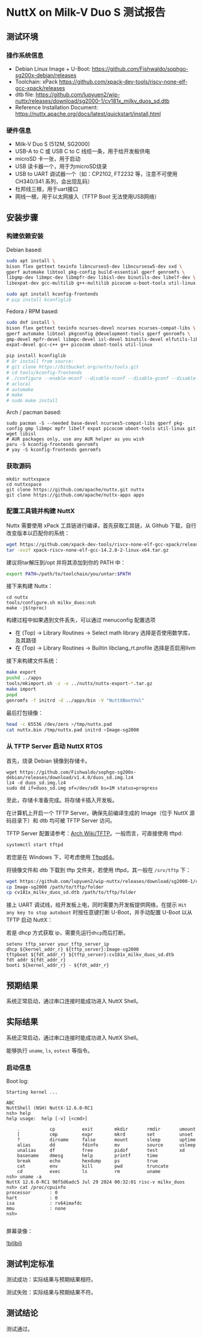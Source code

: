 # NuttX on Milk-V Duo S 测试报告

## 测试环境

### 操作系统信息

- Debian Linux Image + U-Boot: https://github.com/Fishwaldo/sophgo-sg200x-debian/releases
- Toolchain: xPack https://github.com/xpack-dev-tools/riscv-none-elf-gcc-xpack/releases
- dtb file: https://github.com/lupyuen2/wip-nuttx/releases/download/sg2000-1/cv181x_milkv_duos_sd.dtb
- Reference Installation Document: https://nuttx.apache.org/docs/latest/quickstart/install.html

### 硬件信息

- Milk-V Duo S (512M, SG2000)
- USB-A to C 或 USB C to C 线缆一条，用于给开发板供电
- microSD 卡一张，用于启动
- USB 读卡器一个，用于为microSD烧录
- USB to UART 调试器一个（如：CP2102, FT2232 等，注意不可使用 CH340/341 系列，会出现乱码）
- 杜邦线三根，用于uart接口
- 网线一根，用于以太网接入（TFTP Boot 无法使用USB网络）

## 安装步骤

### 构建依赖安装

Debian based:
```bash
sudo apt install \
bison flex gettext texinfo libncurses5-dev libncursesw5-dev xxd \
gperf automake libtool pkg-config build-essential gperf genromfs \
libgmp-dev libmpc-dev libmpfr-dev libisl-dev binutils-dev libelf-dev \
libexpat-dev gcc-multilib g++-multilib picocom u-boot-tools util-linux

sudo apt install kconfig-frontends
# pip install kconfiglib
```

Fedora / RPM based:
```bash
sudo dnf install \
bison flex gettext texinfo ncurses-devel ncurses ncurses-compat-libs \
gperf automake libtool pkgconfig @development-tools gperf genromfs \
gmp-devel mpfr-devel libmpc-devel isl-devel binutils-devel elfutils-libelf-devel \
expat-devel gcc-c++ g++ picocom uboot-tools util-linux

pip install kconfiglib
# Or install from source:
# git clone https://bitbucket.org/nuttx/tools.git
# cd tools/kconfig-frontends
# ./configure --enable-mconf --disable-nconf --disable-gconf --disable-qconf
# aclocal
# automake
# make
# sudo make install
```

Arch / pacman based:
```shell
sudo pacman -S --needed base-devel ncurses5-compat-libs gperf pkg-config gmp libmpc mpfr libelf expat picocom uboot-tools util-linux git wget libisl
# AUR packages only, use any AUR helper as you wish
paru -S kconfig-frontends genromfs
# yay -S kconfig-frontends genromfs
```

### 获取源码

```shell
mkdir nuttxspace
cd nuttxspace
git clone https://github.com/apache/nuttx.git nuttx
git clone https://github.com/apache/nuttx-apps apps
```

### 配置工具链并构建 NuttX

Nuttx 需要使用 xPack 工具链进行编译，首先获取工具链，从 Github 下载，自行改变版本以匹配你的系统：
```bash
wget https://github.com/xpack-dev-tools/riscv-none-elf-gcc-xpack/releases/download/v14.2.0-2/xpack-riscv-none-elf-gcc-14.2.0-2-linux-x64.tar.gz
tar -xvzf xpack-riscv-none-elf-gcc-14.2.0-2-linux-x64.tar.gz
```

建议将tar解压到/opt 并将其添加到你的 PATH 中：
```bash
export PATH=/path/to/toolchain/you/untar:$PATH
```

接下来构建 Nuttx：
```shell
cd nuttx
tools/configure.sh milkv_duos:nsh
make -j$(nproc)
```
构建过程中如果遇到文件丢失，可以通过 menuconfig 配置选项
- 在 (Top) → Library Routines → Select math library 选择是否使用数学库，及其路径
- 在 (Top) → Library Routines → Builtin libclang_rt.profile 选择是否启用llvm

接下来构建文件系统：
```bash
make export
pushd ../apps
tools/mkimport.sh -z -x ../nuttx/nuttx-export-*.tar.gz
make import
popd
genromfs -f initrd -d ../apps/bin -V "NuttXBootVol"

```

最后打包镜像：
```bash
head -c 65536 /dev/zero >/tmp/nuttx.pad
cat nuttx.bin /tmp/nuttx.pad initrd >Image-sg2000
```

### 从 TFTP Server 启动 NuttX RTOS

首先，烧录 Debian 镜像到存储卡。

```shell
wget https://github.com/Fishwaldo/sophgo-sg200x-debian/releases/download/v1.4.0/duos_sd.img.lz4
lz4 -d duos_sd.img.lz4
sudo dd if=duos_sd.img of=/dev/sdX bs=1M status=progress
```

至此，存储卡准备完成。将存储卡插入开发板。

在计算机上开启一个 TFTP Server。确保先前编译生成的 Image（位于 NuttX 源码目录下）和 dtb 均可被 TFTP Server 访问。

TFTP Server 配置请参考：[Arch Wiki/TFTP](https://wiki.archlinux.org/title/TFTP)。一般而言，可直接使用 tftpd:
```bash
systemctl start tftpd
```

若您是在 Windows 下，可考虑使用 [Tftpd64](http://tftpd32.jounin.net)。

将镜像文件和 dtb 下载到 tftp 文件夹，若使用 tftpd，其一般在 `/srv/tftp` 下：
```bash
wget https://github.com/lupyuen2/wip-nuttx/releases/download/sg2000-1/cv181x_milkv_duos_sd.dtb
cp Image-sg2000 /path/to/tftp/folder
cp cv181x_milkv_duos_sd.dtb /path/to/tftp/folder
```

接上 UART 调试线，给开发板上电，同时需要为开发板提供网络，在提示 `Hit any key to stop autoboot` 时按任意键打断 U-Boot，并手动配置 U-Boot 以从 TFTP 启动 NuttX：

若是 dhcp 方式获取 ip，需要先运行`dhcp`而后打断。

```shell
setenv tftp_server your_tftp_server_ip
dhcp ${kernel_addr_r} ${tftp_server}:Image-sg2000
tftpboot ${fdt_addr_r} ${tftp_server}:cv181x_milkv_duos_sd.dtb
fdt addr ${fdt_addr_r}
booti ${kernel_addr_r} - ${fdt_addr_r}
```

## 预期结果

系统正常启动，通过串口连接时能成功进入 NuttX Shell。

## 实际结果

系统正常启动，通过串口连接时能成功进入 NuttX Shell。

能够执行 `uname`, `ls`, `ostest` 等指令。

### 启动信息

Boot log:
```log
Starting kernel ...

ABC
NuttShell (NSH) NuttX-12.6.0-RC1
nsh> help
help usage:  help [-v] [<cmd>]

    .           cp          exit        mkdir       rmdir       umount      
    [           cmp         expr        mkrd        set         unset       
    ?           dirname     false       mount       sleep       uptime      
    alias       dd          fdinfo      mv          source      usleep      
    unalias     df          free        pidof       test        xd          
    basename    dmesg       help        printf      time        
    break       echo        hexdump     ps          true        
    cat         env         kill        pwd         truncate    
    cd          exec        ls          rm          uname       
nsh> uname -a
NuttX 12.6.0-RC1 98f5d6adc5 Jul 29 2024 00:32:01 risc-v milkv_duos
nsh> cat /proc/cpuinfo
processor       : 0
hart            : 0
isa             : rv64imafdc
mmu             : none
nsh> 
 

```

屏幕录像：

[!bilibili](https://www.bilibili.com/video/BV1RMUeYjELe/?spm_id_from=333.999.0.0)


## 测试判定标准

测试成功：实际结果与预期结果相符。

测试失败：实际结果与预期结果不符。

## 测试结论

测试通过。


